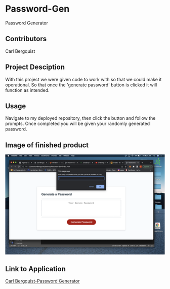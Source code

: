 # Password-Gen

Password Generator

## Contributors

Carl Bergquist

## Project Desciption

With this project we were given code to work with so that we could make it operational. So that once the 'generate password' button is clicked it will function as intended.

## Usage

Navigate to my deployed repository, then click the button and follow the prompts. Once completed you will be given your randomly generated password.

## Image of finished product

![Final screenshot of completed assignment](./Final.png)


## Link to Application

[Carl Bergquist-Password Generator](https://carlbergquist.github.io/Password-Gen/)
